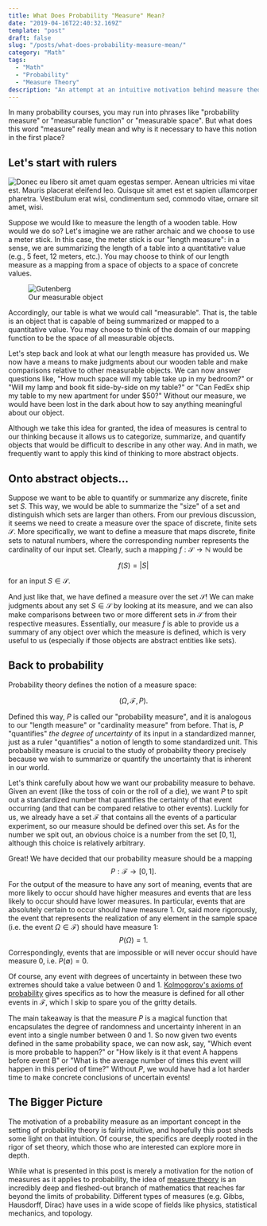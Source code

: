 ```yaml
---
title: What Does Probability "Measure" Mean?
date: "2019-04-16T22:40:32.169Z"
template: "post"
draft: false
slug: "/posts/what-does-probability-measure-mean/"
category: "Math"
tags:
  - "Math"
  - "Probability"
  - "Measure Theory"
description: "An attempt at an intuitive motivation behind measure theory, specifically as it applies to probability theory."
---
```


In many probability courses, you may run into phrases like "probability measure" or "measurable function" or "measurable space". But what does this word "measure" really mean and why is it necessary to have this notion in the first place?

## Let's start with rulers
![Donec eu libero sit amet quam egestas semper. Aenean ultricies mi vitae est. Mauris placerat eleifend leo. Quisque sit amet est et sapien ullamcorper pharetra. Vestibulum erat wisi, condimentum sed, commodo vitae, ornare sit amet, wisi.](/media/meter-stick.jpg)

Suppose we would like to measure the length of a wooden table. How would we do so? Let's imagine we are rather archaic and we choose to use a meter stick. In this case, the meter stick is our "length measure": in a sense, we are summarizing the length of a table into a quantitative value (e.g., 5 feet, 12 meters, etc.). You may choose to think of our length measure as a mapping from a space of objects to a space of concrete values.

<figure class="float-right" style="width: 200px">
	<img src="/media/probability-measure-1.jpg" alt="Gutenberg">
	<figcaption>Our measurable object</figcaption>
</figure>

Accordingly, our table is what we would call "measurable". That is, the table is an object that is capable of being summarized or mapped to a quantitative value. You may choose to think of the domain of our mapping function to be the space of all measurable objects. 

Let's step back and look at what our length measure has provided us. We now have a means to make judgments about our wooden table and make comparisons relative to other measurable objects. We can now answer questions like, "How much space will my table take up in my bedroom?" or "Will my lamp and book fit side-by-side on my table?" or "Can FedEx ship my table to my new apartment for under $50?" Without our measure, we would have been lost in the dark about how to say anything meaningful about our object. 

Although we take this idea for granted, the idea of measures is central to our thinking because it allows us to categorize, summarize, and quantify objects that would be difficult to describe in any other way. And in math, we frequently want to apply this kind of thinking to more abstract objects.

## Onto abstract objects...
Suppose we want to be able to quantify or summarize any discrete, finite set $S$. This way, we would be able to summarize the "size" of a set and distinguish which sets are larger than others. From our previous discussion, it seems we need to create a measure over the space of discrete, finite sets $\mathcal{S}$. More specifically, we want to define a measure that maps discrete, finite sets to natural numbers, where the corresponding number represents the cardinality of our input set. Clearly, such a mapping $f:\mathcal{S} \rightarrow \mathbb{N}$ would be 

$$
f(S) = |S|
$$

for an input $S \in \mathcal{S}$. 

And just like that, we have defined a measure over the set $\mathcal{S}$! We can make judgments about any set $S \in \mathcal{S}$ by looking at its measure, and we can also make comparisons between two or more different sets in $\mathcal{S}$ from their respective measures. Essentially, our measure $f$ is able to provide us a summary of any object over which the measure is defined, which is very useful to us (especially if those objects are abstract entities like sets). 

## Back to probability
Probability theory defines the notion of a measure space: 

$$
(\Omega, \mathcal{F}, P).
$$

Defined this way, $P$ is called our "probability measure", and it is analogous to our "length measure" or "cardinality measure" from before. That is, $P$ "quantifies" *the degree of uncertainty* of its input in a standardized manner, just as a ruler "quantifies" a notion of length to some standardized unit. This probability measure is crucial to the study of probability theory precisely because we wish to summarize or quantify the uncertainty that is inherent in our world. 

Let's think carefully about how we want our probability measure to behave. Given an event (like the toss of coin or the roll of a die), we want $P$ to spit out a standardized number that quantifies the certainty of that event occurring (and that can be compared relative to other events). Luckily for us, we already have a set $\mathcal{F}$ that contains all the events of a particular experiment, so our measure should be defined over this set. As for the number we spit out, an obvious choice is a number from the set $[0, 1]$, although this choice is relatively arbitrary.

Great! We have decided that our probability measure should be a mapping 
$$
P : \mathcal{F} \rightarrow [0,1].
$$ 
For the output of the measure to have any sort of meaning, events that are more likely to occur should have higher measures and events that are less likely to occur should have lower measures. In particular, events that are absolutely certain to occur should have measure $1$. Or, said more rigorously, the event that represents the realization of any element in the sample space (i.e. the event $\Omega \in \mathcal{F}$) should have measure $1$:
$$
P(\Omega) = 1.
$$
Correspondingly, events that are impossible or will never occur should have measure $0$, i.e. $P(\emptyset) = 0$. 

Of course, any event with degrees of uncertainty in between these two extremes should take a value between $0$ and $1$. [Kolmogorov's axioms of probability](https://en.wikipedia.org/wiki/Probability_axioms) gives specifics as to how the measure is defined for all other events in $\mathcal{F}$, which I skip to spare you of the gritty details. 

The main takeaway is that the measure $P$ is a magical function that encapsulates the degree of randomness and uncertainty inherent in an event into a single number between $0$ and $1$. So now given two events defined in the same probability space, we can now ask, say, "Which event is more probable to happen?" or "How likely is it that event A happens before event B" or "What is the average number of times this event will happen in this period of time?" Without $P$, we would have had a lot harder time to make concrete conclusions of uncertain events!

## The Bigger Picture
The motivation of a probability measure as an important concept in the setting of probability theory is fairly intuitive, and hopefully this post sheds some light on that intuition. Of course, the specifics are deeply rooted in the rigor of set theory, which those who are interested can explore more in depth.

While what is presented in this post is merely a motivation for the notion of measures as it applies to probability, the idea of [measure theory](https://en.wikipedia.org/wiki/Measure_(mathematics)) is an incredibly deep and fleshed-out branch of mathematics that reaches far beyond the limits of probability. Different types of measures (e.g. Gibbs, Hausdorff, Dirac) have uses in a wide scope of fields like physics, statistical mechanics, and topology.  